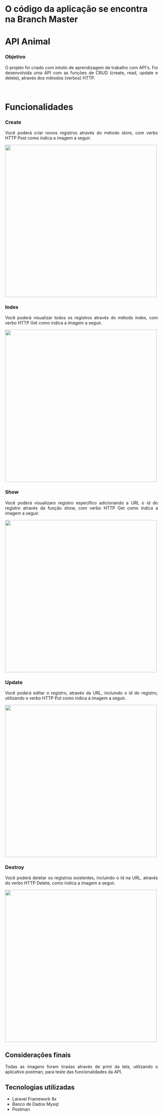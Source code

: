 # O código da aplicação se encontra na Branch Master

# API Animal

### Objetivo

<p align='justify'>
    O projeto foi criado com intuito de aprendizagem de trabalho com API's. Foi desenvolvida uma API com as funções de CRUD (create, read, update e delete), através dos métodos (verbos) HTTP.
</p>
<br>

<h1>Funcionalidades</h1>


<h3>Create</h3>

<p align='justify'> 
Você poderá criar novos registros através do método store, com verbo HTTP Post como indica a imagem a seguir.
</p>

<img src="https://lh3.googleusercontent.com/FTTVvsyj3i6NOYos2Z91jYNhJUn3jUUSe7xT1iyCaaXxXZclN1PF_9fNH-BmnGm3U-O5_f0y1ZDQwDatTfnmVlcNWL2fE6LExHVENBgGqm6RmXV554-lPxnM_TlW81M2ywjScn6Agq4JoEXu5XU6tAIYAz4hcnWIMcGcCErVi7ZYJxhzyk13RQTZpiXJHVt85Yr9-h-l4eaZ55gRALNNppdh9BUvUhDVVZEOTVqd91DBV8TKVmYXy-7R-bSAcxXdXJioljjO4jnbKj-JDi7UTSLFSY2XVUpULBUVHLwTrM6D7NX1bzXhGI_dUR_hhbB0X1GXrp7lSmnt5sWQLtb6CinYgM7bA4hmq_EGm4-Lv8dKTQAt9OsEir8v26OpShtmU47cXPrPdE4WjnGkQ6291XAFe9bJbHJrjVMiM29P_48l_OKLPEDPZrytzu63C922xLQM0xrvxu-qUMhHgzt-q7Ox3py7Ms34Xls63z0C4k5-flrif3__S9rJX7PNM8jWvfeFH9VD90sek0LPoTKDgqqbTR2Y-0kJI1LPAoNg83VgoxyZh64GfkpHOE1RYABT3efO8G9sljHPTtC2LO0DnC8a_hySKJLJhnZZEFit-xax1vCGl3U4yK1kzyNVNU-AVVOlUbkwZ8DF3_z7kuPudEcNIIb-rG6vu6y0mSvkI6tICXtHKYpTtRT1pk6yykJmYGFSkXTIJWVMKn88KdmJGAej=w1191-h640-no?authuser=0" width="500px">

<br>
<h3>Index</h3>

<p align='justify'> 
Você poderá visualizar todos os registros através do método index, com verbo HTTP Get como indica a imagem a seguir.
</p>

<img src="https://lh3.googleusercontent.com/LpG-bDRgAyHVae8HMjADT_JgiOx14MUhMKmiQvDx13FnWTLXW-oV6Kb7xMsO-gFyQMFhKAuiPDfSQVfSqTiCWIn6ChDBb-PZtimq3jtD1lii9On1CY7A4l4qOSK7U3Psy0dHQ_s8-IBNaAlwK6ZCxU86f8i9MFWHTq7o-cl7Rp9JE4FDRKWMdSshZzVuNYP4CvaOydFsEDZ3VlS6PyiKjYz-unPa2EfvDsZdLIDZ_YDl_WJBO_070YSqz3_nZ0EIeQ0eh56PpWwtPEz4Rud1v9VMnYbjxjGKTY5OuLXOK-90lXdxfwNHvriFQVD7z9kztK5IGKhTnt7G9WWQaf3PwYpLJB_7bcW5fK4WDhYs3AeTJwDaO5UVxZwI3nZ5F-JNhb8mFasST1XJwHLc-F4_RiMkpTra4OnPumr3h7gyj0FeUHMJgng1ZfgPsSimaGcWW42Yb-VPgAnbohGmJS3hv-DFe1olQksvQXr7_YxU6JhYTN0WEoZH76D5p3sdHikqS-QTXvMyH00nVDLTGkfd1hfqEYZSoIb2if0kuvPZzrE4B0EXBgXrEeAb1j5Ot93Ubw2mmJU8hkS-M6ZwQT5yeCddtgVjYAhd73wHbIFvHqksLJfqj8zxNnq0dHcdY0xbYB2-m73EZgYJ099nEzhr0kLbiymlVgFlDB3ab_vft6WGkeykXz6hkCsz_GywChAsuaOyyCiNMZiKF2m_oW73SeBc=w1178-h640-no?authuser=0" width="500px">

<br>
<h3>Show</h3>

<p align='justify'> 
Você poderá visualizaro registro específico adicionando a URL o id do registro através da função show, com verbo HTTP Get como indica a imagem a seguir.
</p>

<img src="https://lh3.googleusercontent.com/WxAydR0DwUhJ246Q9WFdvdRYuXqcPLaDSxvoKPhk8K_YIxK9ONLijAXQXoYib3dRR3yKWV3dXqe0sjK34yoLaxkVI05-TAftIxiFNWdcgGSB3eHLf5q3-2SCrEhCB8s72jjYIqQcu0OU0ZFhIq6TzW53NHoZpFhHnYwPPO_svE6YZJssLk64dnzaeS0F2t3XScSdNf8f7fUDOyoAXjyEQooL9uOdUHAbVjOJVWpL507YpZuW1C9CGtIdfIUOD2-jOb9db0vRmdrKkXrOU-N4QvBOM-GYSMxzJ8zdlVqdWkvAdFw7dk02YuIuk0BYiu8Yo_aUF6yfBYCUocTKxTSYTqe15VOXrKFliWJdueVT5aKgIp7zJS8V28RCG5DE43jttg1bDciOirgO_n--GOoNkgo-ruKxbbltEw7aqf0TIcr3nUnpXU1sRiCYTt6Dk4j2sNFmNu8hwJuHGbhB9KXEmtyTCqRE8kuQHzgTtvgrU1O55gyddkz4tJNJrfOigQyxeL7_xJjPk-nrZ0t4irM7UKZf8UGYT29lHvp_XCoBXtultA-zdZ5myBeZ1RNHdA6F68q6YI_u8BMtVVj6ggORRdNr87oLVNW9IXw-vNP-M5n8Eu5iryACsIXYdrbyVFrNobUOuruMBWr03wwK7XLJ1QN10vB6l1mIGPlCixhcIdv9vagz6PAHkia9F1YA-hqEm7O0qTJPK4qzGI1JueOS3Da6=w1166-h640-no?authuser=0" width="500px">


<br>
<h3>Update</h3>

<p align='justify'> 
Você poderá editar o registro, através da URL, incluindo o id do registro, utilizando o verbo HTTP Put como indica a imagem a seguir.
</p>

<img src="https://lh3.googleusercontent.com/tX1OouvcfAR3Sp9rT3vrFbqYApTa0yymvksjH4RJzW0pLD4KC0g9iQ-EmoMBafVtpAvhqh97kKSVRPGkxERCXd_ww4vzFvdkNJRZNfvH_OgHhojNGySPG_1v0X7VdZfBuEVgFRfUHCm-JXjxHOot9RYjtOtB7BFGxsICExTxKjj2k1waHcfT0yJDb1EFK38MdvWNAIrGQdVm8eHy08P2tY3CRE_gJOUjXa7BXajDMn4AMkvslGbHyYARJl0JVI24glvI0BnDQNLzNKWeA4mPejBLqAJdezeAuNuK5o25eXYHs9toVKH9aAFxuFOBF4b5jYrqRFUzWGQDmUUtvUc_gA78VAXGo7dr3yni1s6bXOJeFQNPrjPplvXXfj7JTKnRcPLJpbkMN0HuLhxAh6CIukYiTkvgMfQ8NDbegF78RYD8IoC4JdQUCxIidMHY7gyHW7z3SC5y8LemEwn2ro4ogDOgaWRbwCyUpCc6EdTlhKp5_7TpQuJO28YPO440kJ444_Ta4KJe-jWFZ81lm7UB_Hit4pMzqRG13RcGMGpamEWH-H6RVCmGydTSByg6FrgGzb_H2dIRngZ_59UuNwyfQQEzfEsztMVWsQ2hI0eAbMNHk7HU-65-wdetRM46RjzvZZ7yXWIT6ZsPY1dzIpHVrWfTcmGpzhs9gvQWVsyUcJur-R9qGLqwFsu55a7RK5hALZwDNVTJQnFaWLa-FfiwXNkc=w1182-h640-no?authuser=0" width="500px">

<br>
<h3>Destroy</h3>

<p align='justify'> 
Você poderá deletar os registros existentes, incluindo o Id na URL, através do verbo HTTP Delete, como indica a imagem a seguir.
</p>

<img src="https://lh3.googleusercontent.com/_16h4q2G8ZSxa1m2JQic1uKg3W6ohuxzoZNKaH9QwkxCEWLYe2Ybz99uMNEIZk0F2A4HMm4T8jAQFrmhqu-Y91q2yzcyB2CPkilykosl7sv_ICRcb6mnPtSYcA431p0DfUfTU4AWvkD5uyjH5TrR2C-GvKpCc9JiPIM-0tgAB9iLtbCESDd0QrmLxD9nkUE5dU4hlPrgS6cGhCfKffo9vdZyMRH5O6_Z2_yLBc7yTNlQVNc57PS1IXPJEEVo3fTwaGcbW35WU8vbood3JrbTYG9tcvPMhDrVEAywm26hB-OvTPI_aXjZV8b8JWIxSagW1OnJx8AitTcERCzQ0O_1XmxmwFDVgIAechMnOHsoegeXO3U-JeFyJBYpP66vnIahBUB3YVbywbsEG0xGBCkrW4lmxOu-5eVo_H1RvoiHZVYLOVFDwZm-_PwuPq99SEPUK75JXNkimLut8d8gjSLQ4I6mtvCVNOtWZoYe0ZlideXIrNYZik5m_ulvx-fL22Wg4hl3PylA1kx3uRKg6SM0BDywPeGKBFLFzCIwpUZUa5JYwv-GQbvVyR3w-5OpsQzr0CX7tuUzQl-oA7bjTChd1bjNfZ3wrFKpQJzKZvYfWfKQiLii3G1hANGK8hvFIE3NDrtbyx0OIdz2jfYrg8OM1fpdnucxr_X3z4wxkpaiInisLLK6eh6XrEfOO8nCVL6PIIBHskxaS_lV8gDYRoP3zI6S=w1184-h640-no?authuser=0" width="500px">

<br>

<h2>Considerações finais</h2>

<p align='justify'>Todas as imagens foram tiradas através de print da tela, utilizando o aplicativo postman, para teste das funcionalidades da API. </p>


## Tecnologias utilizadas

+ Laravel Framework 8x
+ Banco de Dados Mysql
+ Postman
